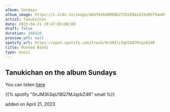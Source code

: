 ```yaml
---
album: Sundays
album_image: https://i.scdn.co/image/ab67616d0000b2735269a2d15e85f5ae05cc214c
artist: Tanukichan
date: 2023-04-21 19:47:01+00:00
draft: false
duration: 168320
preview_url: null
spotify_url: https://open.spotify.com/track/0nJM3li3qU18Q7MJqzbZ4R
title: Hunned Bandz
type: music
---
```



## Tanukichan on the album Sundays

You can listen [here](https://open.spotify.com/track/0nJM3li3qU18Q7MJqzbZ4R)

{{% spotify "0nJM3li3qU18Q7MJqzbZ4R" small %}}

added on April 21, 2023